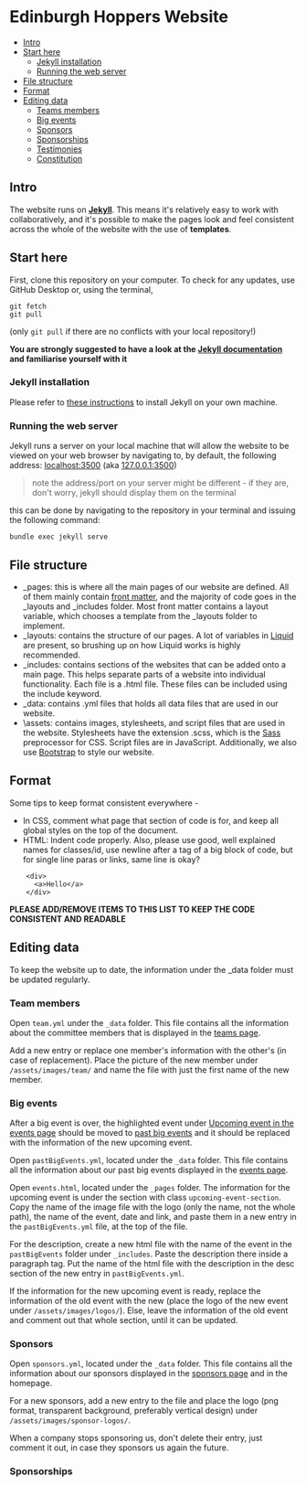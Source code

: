 # Edinburgh Hoppers Website

- [Intro](#intro)
- [Start here](#start-here)
  - [Jekyll installation](#jekyll-installation)
  - [Running the web server](#running-the-web-server)
- [File structure](#file-structure)
- [Format](#format)
- [Editing data](#editing-data)
  - [Teams members](#team-members)
  - [Big events](#big-events)
  - [Sponsors](#sponsors)
  - [Sponsorships](#sponsorships)
  - [Testimonies](#testimonies)
  - [Constitution](#constitution)
  



## Intro
The website runs on [**Jekyll**](https://jekyllrb.com/). This means it's relatively easy to work with collaboratively, and it's possible to make the pages look and feel consistent across the whole of the website with the use of **templates**.

## Start here

First, clone this repository on your computer. To check for any updates, use GitHub Desktop or, using the terminal, 
```
git fetch
git pull
```
(only `git pull` if there are no conflicts with your local repository!)

**You are strongly suggested to have a look at the [Jekyll documentation](https://jekyllrb.com/docs/home/) and familiarise yourself with it**

### Jekyll installation
Please refer to [these instructions](https://jekyllrb.com/docs/installation/) to install Jekyll on your own machine.

### Running the web server
Jekyll runs a server on your local machine that will allow the website to be viewed on your web browser by navigating to, by default, the following address:
[localhost:3500](http://localhost:3500) (aka [127.0.0.1:3500](http://127.0.0.1:3500))

> note the address/port on your server might be different - if they are, don't worry, jekyll should display them on the terminal

this can be done by navigating to the repository in your terminal and issuing the following command:
```
bundle exec jekyll serve
```

## File structure
 - \_pages: this is where all the main pages of our website are defined. All of them mainly contain [front matter](https://jekyllrb.com/docs/front-matter/), and the majority of code goes in the \_layouts and \_includes folder. Most front matter contains a layout variable, which chooses a template from the \_layouts folder to implement. 
 - \_layouts: contains the structure of our pages. A lot of variables in [Liquid](https://shopify.github.io/liquid/basics/introduction/) are present, so brushing up on how Liquid works is highly recommended. 
 - \_includes: contains sections of the websites that can be added onto a main page. This helps separate parts of a website into individual functionality. Each file is a .html file. These files can be included using the include keyword. 
 - \_data: contains .yml files that holds all data files that are used in our website. 
 - \assets: contains images, stylesheets, and script files that are used in the website. Stylesheets have the extension .scss, which is the [Sass](https://sass-lang.com/guide) preprocessor for CSS. Script files are in JavaScript. Additionally, we also use [Bootstrap](https://getbootstrap.com/) to style our website.


## Format
Some tips to keep format consistent everywhere - 
- In CSS, comment what page that section of code is for, and keep all global styles on the top of the document.
- HTML: Indent code properly. Also, please use good, well explained names for classes/id, use newline after a tag of a big block of code, but for single line paras or links, same line is okay?
```
    <div>
      <a>Hello</a>
    </div>
 ```
**PLEASE ADD/REMOVE ITEMS TO THIS LIST TO KEEP THE CODE CONSISTENT AND READABLE**

## Editing data

To keep the website up to date, the information under the \_data folder must be updated regularly.

### Team members

Open `team.yml` under the `_data` folder. This file contains all the information about the committee members that is displayed in the [teams page](https://edinburghhoppers.com/teams).

Add a new entry or replace one member's information with the other's (in case of replacement). Place the picture of the new member under `/assets/images/team/` and name the file with just the first name of the new member.


### Big events

After a big event is over, the highlighted event under [Upcoming event in the events page](https://edinburghhoppers.com/events#upcoming-event-section) should be moved to [past big events](https://edinburghhoppers.com/events#past-big-events-section) and it should be replaced with the information of the new upcoming event.

Open `pastBigEvents.yml`, located under the `_data` folder. This file contains all the information about our past big events displayed in the [events page](https://edinburghhoppers.com/events#past-big-events-section).

Open `events.html`, located under the `_pages` folder. The information for the upcoming event is under the section with class `upcoming-event-section`. Copy the name of the image file with the logo (only the name, not the whole path), the name of the event, date and link, and paste them in a new entry in the `pastBigEvents.yml` file, at the top of the file. 

For the description, create a new html file with the name of the event in the `pastBigEvents` folder under `_includes`. Paste the description there inside a paragraph tag. Put the name of the html file with the description in the desc section of the new entry in `pastBigEvents.yml`.

If the information for the new upcoming event is ready, replace the information of the old event with the new (place the logo of the new event under `/assets/images/logos/`). Else, leave the information of the old event and comment out that whole section, until it can be updated.

### Sponsors

Open `sponsors.yml`, located under the `_data` folder. This file contains all the information about our sponsors displayed in the [sponsors page](https://edinburghhoppers.com/sponsors) and in the homepage.

For a new sponsors, add a new entry to the file and place the logo (png format, transparent background, preferably vertical design) under `/assets/images/sponsor-logos/`.

When a company stops sponsoring us, don't delete their entry, just comment it out, in case they sponsors us again the future.

### Sponsorships